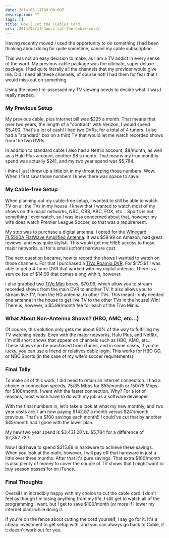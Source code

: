 ```yaml
---
date: 2014-05-11T00:00:00Z
description: ""
tags: []
title: How I Cut the (Cable) Cord
url: /2014/05/11/how-i-cut-the-cable-cord/
---
```




Having recently moved I used the opportunity to do something I had been thinking about doing for quite sometime, cancel my cable subscription.

This was not an easy decision to make, as I am a TV addict in every sense of the word. My previous cable package was the ultimate, super deluxe package. I had quite literally all the channels that my provider would give me. Did I need all these channels, of course not! I had them for fear that I would miss out on something.

Using the move I re-assessed my TV viewing needs to decide what it was I really needed.

### My Previous Setup

My previous cable, plus internet bill was $225 a month. That means that over two years, the length of a "contract" with Verizon, I would spend $5,400. That's a lot of cash! I had two DVRs, for a total of 4 tuners. I also had a "standard" box on a third TV that would let me watch recorded shows from the two DVRs.

In addition to standard cable I also had a Netflix account, $8/month, as well as a Hulu Plus account, another $8 a month. That means my true monthly spend was actually $241, and my two year spend was $5,784.

I think I just threw up a little bit in my throat typing those numbers. Wow. When I first saw those numbers I knew there was space to save.

### My Cable-free Setup

When planning out my cable-free setup, I wanted to still be able to watch TV on all the TVs in my house. I knew that I wanted to watch most of my shows on the major networks, NBC, CBS, ABC, FOX, etc... Sports is not something I ever watch, so I was less concerned about that, however my wife does watch Premier League Soccer, so that was a requirement.

My stop was to purchase a digital antenna. I opted for the [Winegard FL5500A FlatWave Amplified Antenna](http://www.amazon.com/gp/product/B00BN5Z2WM/ref=oh_details_o00_s00_i00). It was $59.99 on Amazon, had great reviews, and was quite stylish. This would get me FREE access to those major networks, all for a small upfront hardware cost.

The next question became, how to record the shows I wanted to watch on those channels. For that I purchased a [TiVo Roamio DVR](http://www.amazon.com/gp/product/B00EEOSZK0/ref=oh_details_o09_s00_i04). For $175.91 I was able to get a 4-tuner DVR that worked with my digital antenna. There is a service fee of $14.99 that comes along with it, however.

I also grabbed two [TiVo Mini](http://www.amazon.com/gp/product/B00BUCLVZU/ref=oh_details_o09_s01_i01) boxes, $79.99, which allow you to stream recorded shows from the main DVR to another TV. It also allows you to stream live TV, from the HD antenna, to other TVs. This meant I only needed one antenna in the house to get live TV to the other TVs in the house! Win! There is, however, a $5.99/month fee for each of the TiVo Minis.

### What About Non-Antenna Shows? (HBO, AMC, etc...)

Of course, this solution only gets me about 90% of the way to fulfilling my TV watching needs. Even with the major networks, Hulu Plus, and Netflix, I'm still short shows that appear on channels such as HBO, AMC, etc... These shows can be purchased from iTunes, and in some cases, if you're lucky, you can use a friend or relatives cable login. This works for HBO GO, or NBC Sports (in the case of my wife's soccer requirements).

### Final Tally

To make all of this work, I did need to retain an internet connection. I had a choice in connection speeds, 75/35 Mbps for $55/month or 150/75 Mbps for $100/month. I went with the faster connection. Why? For a lot of reasons, most which have to do with my job as a software developer.

With the final numbers in, let's take a look at what my new monthly, and two year costs are. I am now paying $142.97 a month versus $241/month previous. That's a $100 savings each month!! I could've cut that by another $45/month had I gone with the lower plan.

My new two year spend is $3,431.28 vs. $5,784 for a difference of $2,352.72!!

Now I did have to spend $315.89 in hardware to achieve these savings. When you look at the math, however, I will pay off that hardware in just a little over three months. After that it's pure savings. That extra $100/month is also plenty of money to cover the couple of TV shows that I might want to buy season passes for on iTunes.

### Final Thoughts

Overall I'm incredibly happy with my choice to cut the cable cord. I don't feel as though I'm losing anything from my life, I still get to watch all of the programming I want, but I get to save $100/month (or more if I lower my internet plan) while doing it.

If you're on the fence about cutting the cord yourself, I say go for it. It's a cheap investment to get setup with, and you can always go back to Cable, if it doesn't work out for you.
